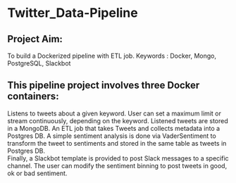 # Twitter_Data-Pipeline

## Project Aim:
To build a Dockerized pipeline with ETL job.
Keywords : Docker, Mongo, PostgreSQL, Slackbot

## This pipeline project involves three Docker containers:
   Listens to tweets about a given keyword. User can set a maximum limit or stream continuously, depending on the keyword.
   Listened tweets are stored in a MongoDB.
   An ETL job that takes Tweets and collects metadata into a Postgres DB.
   A simple sentiment analysis is done via VaderSentiment to transform the tweet to sentiments and stored in the same table as tweets in Postgres DB.     
   Finally, a Slackbot template is provided to post Slack messages to a specific channel. The user can modify the sentiment binning to post tweets in
   good, ok or bad sentiment.
